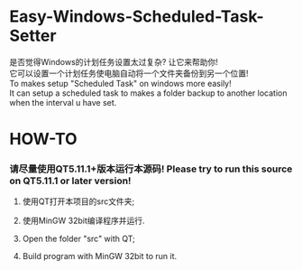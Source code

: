 # Easy-Windows-Scheduled-Task-Setter
是否觉得Windows的计划任务设置太过复杂? 让它来帮助你!  
它可以设置一个计划任务使电脑自动将一个文件夹备份到另一个位置!  
To makes setup "Scheduled Task" on windows more easily!  
It can setup a scheduled task to makes a folder backup to another location when the interval u have set.  

# HOW-TO
### 请尽量使用QT5.11.1+版本运行本源码! Please try to run this source on QT5.11.1 or later version!
1. 使用QT打开本项目的src文件夹;  
2. 使用MinGW 32bit编译程序并运行.  

1. Open the folder "src" with QT;  
2. Build program with MinGW 32bit to run it.  
